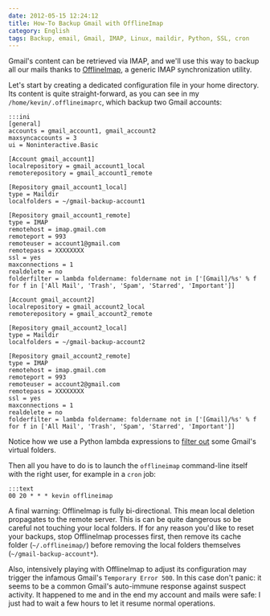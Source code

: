 ```yaml
---
date: 2012-05-15 12:24:12
title: How-To Backup Gmail with OfflineImap
category: English
tags: Backup, email, Gmail, IMAP, Linux, maildir, Python, SSL, cron
---
```


Gmail's content can be retrieved via IMAP, and we'll use this way to backup all
our mails thanks to [OfflineImap](http://offlineimap.org), a generic IMAP
synchronization utility.

Let's start by creating a dedicated configuration file in your home directory.
Its content is quite straight-forward, as you can see in my
`/home/kevin/.offlineimaprc`, which backup two Gmail accounts:

    :::ini
    [general]
    accounts = gmail_account1, gmail_account2
    maxsyncaccounts = 3
    ui = Noninteractive.Basic

    [Account gmail_account1]
    localrepository = gmail_account1_local
    remoterepository = gmail_account1_remote

    [Repository gmail_account1_local]
    type = Maildir
    localfolders = ~/gmail-backup-account1

    [Repository gmail_account1_remote]
    type = IMAP
    remotehost = imap.gmail.com
    remoteport = 993
    remoteuser = account1@gmail.com
    remotepass = XXXXXXXX
    ssl = yes
    maxconnections = 1
    realdelete = no
    folderfilter = lambda foldername: foldername not in ['[Gmail]/%s' % f for f in ['All Mail', 'Trash', 'Spam', 'Starred', 'Important']]

    [Account gmail_account2]
    localrepository = gmail_account2_local
    remoterepository = gmail_account2_remote

    [Repository gmail_account2_local]
    type = Maildir
    localfolders = ~/gmail-backup-account2

    [Repository gmail_account2_remote]
    type = IMAP
    remotehost = imap.gmail.com
    remoteport = 993
    remoteuser = account2@gmail.com
    remotepass = XXXXXXXX
    ssl = yes
    maxconnections = 1
    realdelete = no
    folderfilter = lambda foldername: foldername not in ['[Gmail]/%s' % f for f in ['All Mail', 'Trash', 'Spam', 'Starred', 'Important']]

Notice how we use a Python lambda expressions to [filter
out](http://www.offlineimap.org/doc/nametrans.html#folderfilter) some Gmail's
virtual folders.

Then all you have to do is to launch the `offlineimap` command-line itself with
the right user, for example in a `cron` job:

    :::text
    00 20 * * * kevin offlineimap

A final warning: OfflineImap is fully bi-directional. This mean local deletion
propagates to the remote server. This is can be quite dangerous so be careful
not touching your local folders. If for any reason you'd like to reset your
backups, stop OfflineImap processes first, then remove its cache folder
(`~/.offlineimap/`) before removing the local folders themselves
(`~/gmail-backup-account*`).

Also, intensively playing with OfflineImap to adjust its configuration may
trigger the infamous Gmail's `Temporary Error 500`. In this case don't panic:
it seems to be a common Gmail's auto-immune response against suspect activity.
It happened to me and in the end my account and mails were safe: I just had to
wait a few hours to let it resume normal operations.
